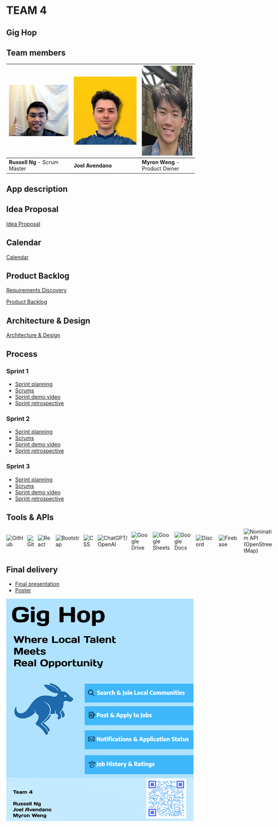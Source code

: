 # TEAM 4

## Gig Hop

## Team members

| <img src="photo/russell.jpg" alt="Russell Ng" width="250"> | <img src="photo/joel.JPG" alt="Joel Av" width="250"> | <img src="photo/Myron.jpg" alt="Myron Weng" width="170" height="240"> |
|---|---|---|
| **Russell Ng** - Scrum Master| **Joel Avendano** | **Myron Weng** - Product Owner|

## App description

## Idea Proposal
[Idea Proposal](https://docs.google.com/document/d/1-cGwHh7EBxKc1_fBkEbRlidRNIYoMaKz/edit?usp=sharing&ouid=109530987988976320409&rtpof=true&sd=true)

## Calendar
[Calendar](https://calendar.google.com/calendar/u/0?cid=aXZoMmU3NjhzMjRkdGlxZWYwcXZvbzhxcjBAZ3JvdXAuY2FsZW5kYXIuZ29vZ2xlLmNvbQ)

## Product Backlog
[Requirements Discovery](https://docs.google.com/document/d/1dGmEFJ2TbkrRRJC1VEGSTD0ioyp_gakQRmK11PeA46I/edit?usp=sharing)

[Product Backlog](https://docs.google.com/spreadsheets/d/1jzOQEqtOU6XXM_vmRGi3yjbNcCunJiUf9Ptom7j_Zew/edit?usp=sharing)
## Architecture & Design
[Architecture & Design](https://docs.google.com/document/d/1k-XGUhECMV3y_P04J2zxacRSCfAFjJ377ALLKVtha0Y/edit?usp=sharing)

## Process

### Sprint 1

* [Sprint planning](https://docs.google.com/document/d/1pIo1VfpP6tdMh5tm3UEWvfP69O-cJn-V3Oq3KsyrwPE/edit?usp=sharing)
* [Scrums](https://docs.google.com/document/d/1aefSBA2preYLBhGeWsR7GboiVGVu4ynrU4MTBA-kozk/edit?usp=sharing)
* [Sprint demo video](https://www.youtube.com/watch?v=9E5i4Ideg0Y)
* [Sprint retrospective](https://docs.google.com/document/d/1xjruq3vwAMckjy3PlFYbafbBZWTU_D_c9KqNa-IZPIQ/edit?usp=sharing)

### Sprint 2

* [Sprint planning](https://docs.google.com/document/d/1vaLmSO7CyvWm5JDJCjV-7mzmGJ5J7HOpKo2rCfAPe2o/edit?usp=sharing)
* [Scrums](https://docs.google.com/document/d/1_yO22Ph4nmu2p_Utf3_JhbCm-dS2Z4FrtLT3M_MqP3I/edit?usp=sharing)
* [Sprint demo video](https://www.youtube.com/watch?v=YsL1bTYGZCk)
* [Sprint retrospective](https://docs.google.com/document/d/1RyhWwZb6Lj8OR6voKl8-4CZdUFYZC_74UhBeJpBHGc0/edit?usp=sharing)

### Sprint 3

* [Sprint planning](https://docs.google.com/document/d/1KaS138_hANLL39xjxO549Nv8v9rKefWSs6L5J6GM36A/edit?usp=sharing)
* [Scrums](https://docs.google.com/document/d/10r81R_k1yrqBE3xwWwdRjDTUw4Yq_cd8ZwP5xjssk_U/edit?usp=sharing)
* [Sprint demo video](https://www.youtube.com/watch?v=Joo5vl_XAOo)
* [Sprint retrospective](https://docs.google.com/document/d/1kBFtB7903gt7pus3Yw5rYP1x3OoNczJo4s-DM9jqHUM/edit?usp=sharing)

## Tools & APIs
<div style="display: flex; gap: 10px; align-items: center;">
<img src="https://cdn.simpleicons.org/github" alt="GitHub" width="80" />
<img src="https://cdn.simpleicons.org/git" alt="Git" width="80" />
<img src="https://cdn.simpleicons.org/react" alt="React" width="80" />
<img src="https://cdn.simpleicons.org/bootstrap" alt="Bootstrap" width="80" />
<img src="https://cdn.simpleicons.org/css3" alt="CSS" width="80" />
<img src="https://cdn.simpleicons.org/openai" alt="ChatGPT/OpenAI" width="80" />
<img src="https://cdn.simpleicons.org/googledrive" alt="Google Drive" width="80" />
<img src="https://cdn.simpleicons.org/googlesheets" alt="Google Sheets" width="80" />
<img src="https://cdn.simpleicons.org/googledocs" alt="Google Docs" width="80" />
<img src="https://cdn.simpleicons.org/discord" alt="Discord" width="80" />
<img src="https://cdn.simpleicons.org/firebase" alt="Firebase" width="80" />
<img src="https://cdn.simpleicons.org/openstreetmap" alt="Nominatim API (OpenStreetMap)" width="80" />
</div>

## Final delivery

* [Final presentation](https://docs.google.com/presentation/d/1plzF5mDRpkrW4R07mwgbt6kWYA6JV3o98_k9kjhi7Zw/edit?usp=sharing)
* [Poster](photo/gighop-poster.png)
<a href="photo/gighop-poster.png">
  <img src="photo/gighop-poster.png" alt="Poster" width="500"/>
</a>
